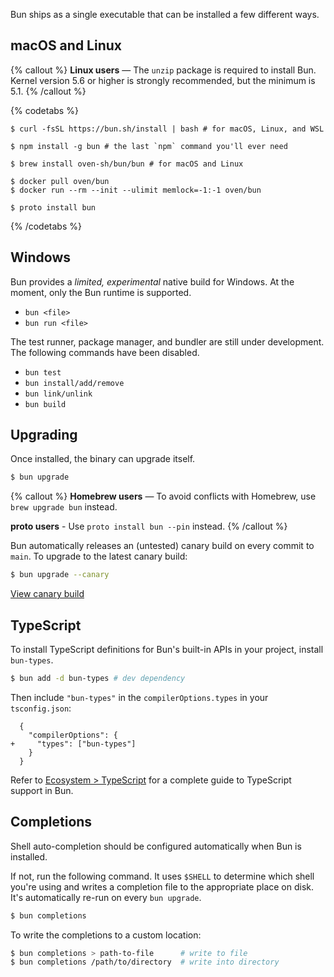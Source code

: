 Bun ships as a single executable that can be installed a few different ways.

## macOS and Linux

{% callout %}
**Linux users** — The `unzip` package is required to install Bun. Kernel version 5.6 or higher is strongly recommended, but the minimum is 5.1.
{% /callout %}

{% codetabs %}

```bash#macOS/Linux_(curl)
$ curl -fsSL https://bun.sh/install | bash # for macOS, Linux, and WSL
```

```bash#NPM
$ npm install -g bun # the last `npm` command you'll ever need
```

```bash#Homebrew
$ brew install oven-sh/bun/bun # for macOS and Linux
```

```bash#Docker
$ docker pull oven/bun
$ docker run --rm --init --ulimit memlock=-1:-1 oven/bun
```

```bash#Proto
$ proto install bun
```

{% /codetabs %}

## Windows

Bun provides a _limited, experimental_ native build for Windows. At the moment, only the Bun runtime is supported.

- `bun <file>`
- `bun run <file>`

The test runner, package manager, and bundler are still under development. The following commands have been disabled.

- `bun test`
- `bun install/add/remove`
- `bun link/unlink`
- `bun build`

## Upgrading

Once installed, the binary can upgrade itself.

```sh
$ bun upgrade
```

{% callout %}
**Homebrew users** — To avoid conflicts with Homebrew, use `brew upgrade bun` instead.

**proto users** - Use `proto install bun --pin` instead.
{% /callout %}

Bun automatically releases an (untested) canary build on every commit to `main`. To upgrade to the latest canary build:

```sh
$ bun upgrade --canary
```

[View canary build](https://github.com/oven-sh/bun/releases/tag/canary)

<!--
## Native

Works on macOS x64 & Silicon, Linux x64, Windows Subsystem for Linux.

```sh
$ curl -fsSL https://bun.sh/install | bash
```

Once installed, the binary can upgrade itself.

```sh
$ bun upgrade
```

Bun automatically releases an (untested) canary build on every commit to `main`. To upgrade to the latest canary build:

```sh
$ bun upgrade --canary
```

## Homebrew

Works on macOS and Linux

```sh
$ brew tap oven-sh/bun
$ brew install bun
```

Homebrew recommends using `brew upgrade <package>` to install newer versions.

## Docker

Works on Linux x64

```sh
# this is a comment
$ docker pull oven/bun:edge
this is some output
$ docker run --rm --init --ulimit memlock=-1:-1 oven/bun:edge
$ docker run --rm --init --ulimit memlock=-1:-1 oven/bun:edge
this is some output
``` -->

## TypeScript

To install TypeScript definitions for Bun's built-in APIs in your project, install `bun-types`.

```sh
$ bun add -d bun-types # dev dependency
```

Then include `"bun-types"` in the `compilerOptions.types` in your `tsconfig.json`:

```json-diff
  {
    "compilerOptions": {
+     "types": ["bun-types"]
    }
  }
```

Refer to [Ecosystem > TypeScript](/docs/runtime/typescript) for a complete guide to TypeScript support in Bun.

## Completions

Shell auto-completion should be configured automatically when Bun is installed.

If not, run the following command. It uses `$SHELL` to determine which shell you're using and writes a completion file to the appropriate place on disk. It's automatically re-run on every `bun upgrade`.

```bash
$ bun completions
```

To write the completions to a custom location:

```bash
$ bun completions > path-to-file      # write to file
$ bun completions /path/to/directory  # write into directory
```
